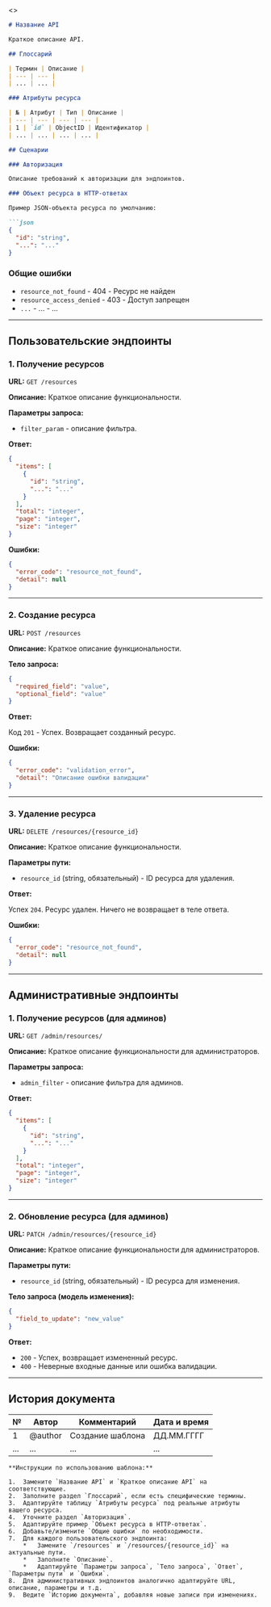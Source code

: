 <<api>>
```markdown
# Название API

Краткое описание API.

## Глоссарий

| Термин | Описание |
| --- | --- |
| ... | ... |

### Атрибуты ресурса

| № | Атрибут | Тип | Описание |
| --- | --- | --- | --- |
| 1 | `id` | ObjectID | Идентификатор |
| ... | ... | ... | ... |

## Сценарии

### Авторизация

Описание требований к авторизации для эндпоинтов.

### Объект ресурса в HTTP-ответах

Пример JSON-объекта ресурса по умолчанию:

```json
{
  "id": "string",
  "...": "..."
}
```

### Общие ошибки

*   `resource_not_found` - 404 - Ресурс не найден
*   `resource_access_denied` - 403 - Доступ запрещен
*   `...` - ... - ...

---

## Пользовательские эндпоинты

### 1. Получение ресурсов

**URL:** `GET /resources`

**Описание:**
Краткое описание функциональности.

**Параметры запроса:**

*   `filter_param` - описание фильтра.

**Ответ:**

```json
{
  "items": [
    {
      "id": "string",
      "...": "..."
    }
  ],
  "total": "integer",
  "page": "integer",
  "size": "integer"
}
```

**Ошибки:**

```json
{
  "error_code": "resource_not_found",
  "detail": null
}
```

---

### 2. Создание ресурса

**URL:** `POST /resources`

**Описание:**
Краткое описание функциональности.

**Тело запроса:**

```json
{
  "required_field": "value",
  "optional_field": "value"
}
```

**Ответ:**

Код `201` - Успех. Возвращает созданный ресурс.

**Ошибки:**

```json
{
  "error_code": "validation_error",
  "detail": "Описание ошибки валидации"
}
```

---

### 3. Удаление ресурса

**URL:** `DELETE /resources/{resource_id}`

**Описание:**
Краткое описание функциональности.

**Параметры пути:**

*   `resource_id` (string, обязательный) - ID ресурса для удаления.

**Ответ:**

Успех `204`. Ресурс удален. Ничего не возвращает в теле ответа.

**Ошибки:**

```json
{
  "error_code": "resource_not_found",
  "detail": null
}
```

---

## Административные эндпоинты

### 1. Получение ресурсов (для админов)

**URL:** `GET /admin/resources/`

**Описание:**
Краткое описание функциональности для администраторов.

**Параметры запроса:**

*   `admin_filter` - описание фильтра для админов.

**Ответ:**

```json
{
  "items": [
    {
      "id": "string",
      "...": "..."
    }
  ],
  "total": "integer",
  "page": "integer",
  "size": "integer"
}
```

---

### 2. Обновление ресурса (для админов)

**URL:** `PATCH /admin/resources/{resource_id}`

**Описание:**
Краткое описание функциональности для администраторов.

**Параметры пути:**

*   `resource_id` (string, обязательный) - ID ресурса для изменения.

**Тело запроса (модель изменения):**

```json
{
  "field_to_update": "new_value"
}
```

**Ответ:**

*   `200` - Успех, возвращает измененный ресурс.
*   `400` - Неверные входные данные или ошибка валидации.

---

## История документа

| № | Автор | Комментарий | Дата и время |
| --- | --- | --- | --- |
| 1 | @author | Создание шаблона | ДД.ММ.ГГГГ |
| ... | ... | ... | ... |

```
**Инструкции по использованию шаблона:**

1.  Замените `Название API` и `Краткое описание API` на соответствующие.
2.  Заполните раздел `Глоссарий`, если есть специфические термины.
3.  Адаптируйте таблицу `Атрибуты ресурса` под реальные атрибуты вашего ресурса.
4.  Уточните раздел `Авторизация`.
5.  Адаптируйте пример `Объект ресурса в HTTP-ответах`.
6.  Добавьте/измените `Общие ошибки` по необходимости.
7.  Для каждого пользовательского эндпоинта:
    *   Замените `/resources` и `/resources/{resource_id}` на актуальные пути.
    *   Заполните `Описание`.
    *   Адаптируйте `Параметры запроса`, `Тело запроса`, `Ответ`, `Параметры пути` и `Ошибки`.
8.  Для административных эндпоинтов аналогично адаптируйте URL, описание, параметры и т.д.
9.  Ведите `Историю документа`, добавляя новые записи при изменениях.
```
```
